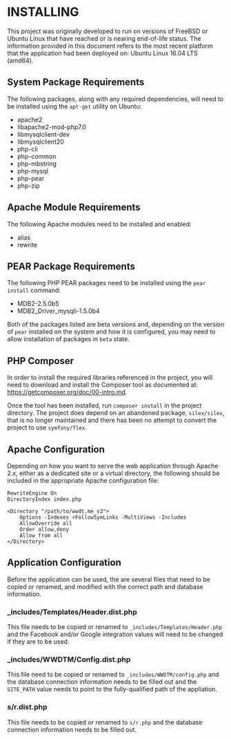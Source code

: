 # INSTALLING

This project was originally developed to run on versions of FreeBSD or Ubuntu
Linux that have reached or is nearing end-of-life status. The information
provided in this document refers to the most recent platform that the
application had been deployed on: Ubuntu Linux 16.04 LTS (amd64).

## System Package Requirements

The following packages, along with any required dependencies, will need to
be installed using the `apt-get` utility on Ubuntu:

- apache2
- libapache2-mod-php7.0
- libmysqlclient-dev
- libmysqlclient20
- php-cli
- php-common
- php-mbstring
- php-mysql
- php-pear
- php-zip

## Apache Module Requirements

The following Apache modules need to be installed and enabled:

- alias
- rewrite

## PEAR Package Requirements

The following PHP PEAR packages need to be installed using the `pear install`
command:

- MDB2-2.5.0b5
- MDB2_Driver_mysqli-1.5.0b4

Both of the packages listed are beta versions and, depending on the version of
`pear` installed on the system and how it is configured, you may need to allow
installation of packages in `beta` state.

## PHP Composer

In order to install the required libraries referenced in the project, you will
need to download and install the Composer tool as documented at:
https://getcomposer.org/doc/00-intro.md.

Once the tool has been installed, run `composer install` in the project
directory. The project does depend on an abandoned package, `silex/silex`,
that is no longer maintained and there has been no attempt to convert the
project to use `symfony/flex`.

## Apache Configuration

Depending on how you want to serve the web application through Apache 2.x,
either as a dedicated site or a virtual directory, the following should be
included in the appropriate Apache configuration file:

```
RewriteEngine On
DirectoryIndex index.php

<Directory "/path/to/wwdt.me_v3">
    Options -Indexes +FollowSymLinks -MultiViews -Includes
    AllowOverride all
    Order allow,deny
    Allow from all
</Directory>
```

## Application Configuration

Before the application can be used, the are several files that need to be
copied or renamed, and modified with the correct path and database information.

### _includes/Templates/Header.dist.php

This file needs to be copied or renamed to `_includes/Templates/Header.php`
and the Facebook and/or Google integration values will need to be changed if
they are to be used.

### _includes/WWDTM/Config.dist.php

This file need to be copied or renamed to `_includes/WWDTM/config.php` and the
database connection information needs to be filled out and the `SITE_PATH`
value needs to point to the fully-qualified path of the appliation.

### s/r.dist.php

This file needs to be copied or renamed to `s/r.php` and the database
connection information needs to be filled out.
